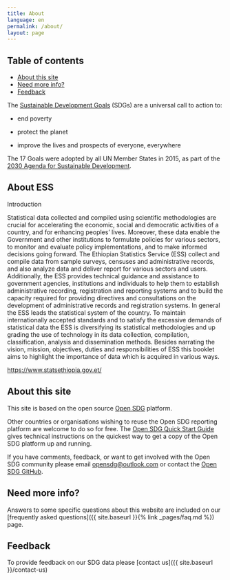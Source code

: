 ```yaml
---
title: About
language: en
permalink: /about/
layout: page
---
```

## Table of contents
- [About this site](#about-this-site)
- [Need more info?](#need-more-info)
- [Feedback](#feedback)


The [Sustainable Development Goals](http://www.un.org/sustainabledevelopment/sustainable-development-goals/) (SDGs) are a universal call to action to:

  * end poverty
  
  * protect the planet
  
  * improve the lives and prospects of everyone, everywhere

The 17 Goals were adopted by all UN Member States in 2015, as part of the [2030 Agenda for Sustainable Development](https://sustainabledevelopment.un.org/post2015/transformingourworld).
## About ESS
Introduction

Statistical data collected and compiled using scientific methodologies are crucial for accelerating the economic, social and democratic activities of a country, and for enhancing peoples’ lives. Moreover, these data enable the Government and other institutions to formulate policies for various sectors, to monitor and evaluate policy implementations, and to make informed decisions going forward.
The Ethiopian Statistics Service (ESS) collect and compile data from sample surveys, censuses and administrative records, and also analyze data and deliver report for various sectors and users. Additionally, the ESS provides technical guidance and assistance to government agencies, institutions and individuals to help them to establish administrative recording, registration and reporting systems and to build the capacity required for providing directives and consultations on the development of administrative records and registration systems. In general the ESS leads the statistical system of the country.
To maintain internationally accepted standards and to satisfy the excessive demands of statistical data the ESS is diversifying its statistical methodologies and up grading the use of technology in its data collection, compilation, classification, analysis and dissemination methods.
Besides narrating the vision, mission, objectives, duties and responsibilities of ESS this booklet aims to highlight the importance of data which is acquired in various ways.

https://www.statsethiopia.gov.et/

## About this site
This site is based on the open source [Open SDG](https://open-sdg.org/) platform.
    
Other countries or organisations wishing to reuse the Open SDG reporting platform are welcome to do so for free. The [Open SDG Quick Start Guide](https://open-sdg.readthedocs.io/en/latest/quick-start/) gives technical instructions on the quickest way to get a copy of the Open SDG platform up and running.

If you have comments, feedback, or want to get involved with the Open SDG community please email <opensdg@outlook.com> or contact the [Open SDG GitHub](https://github.com/open-sdg/open-sdg).

## Need more info?
Answers to some specific questions about this website are included on our [frequently asked questions]({{ site.baseurl }}{% link _pages/faq.md %}) page.

## Feedback
To provide feedback on our SDG data please [contact us]({{ site.baseurl }}/contact-us)

